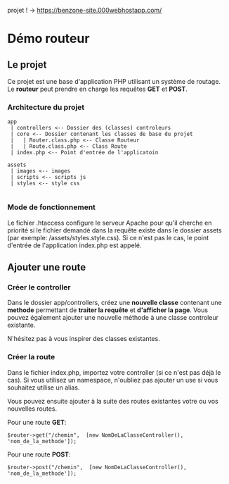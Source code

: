 projet ! -> https://benzone-site.000webhostapp.com/


# Démo routeur

## Le projet

Ce projet est une base d'application PHP utilisant un système de routage. Le **routeur** peut prendre en charge les requêtes **GET** et **POST**.

### Architecture du projet

```
app
 | controllers <-- Dossier des (classes) controleurs
 | core <-- Dossier contenant les classes de base du projet
 |   | Router.class.php <-- Classe Routeur
 |   | Route.class.php <-- Class Route
 | index.php <-- Point d'entrée de l'applicatoin

assets
 | images <-- images
 | scripts <-- scripts js
 | styles <-- style css
 
```

### Mode de fonctionnement

Le fichier .htaccess configure le serveur Apache pour qu'il cherche en priorité si le fichier demandé dans la requête existe dans le dossier assets (par exemple: /assets/styles.style.css). Si ce n'est pas le cas, le point d'entrée de l'application index.php est appelé.


## Ajouter une route

### Créer le controller

Dans le dossier app/controllers, créez une **nouvelle classe** contenant une **methode** permettant de **traiter la requête** et **d'afficher la page**. Vous pouvez également ajouter une nouvelle méthode à une classe controleur existante.

N'hésitez pas à vous inspirer des classes existantes.


### Créer la route

Dans le fichier index.php, importez votre controller (si ce n'est pas déjà le cas). Si vous utilisez un namespace, n'oubliez pas ajouter un use si vous souhaitez utilise un alias.

Vous pouvez ensuite ajouter à la suite des routes existantes votre ou vos nouvelles routes.

Pour une route **GET**:
```
$router->get("/chemin",  [new NomDeLaClasseController(), 'nom_de_la_methode']);
```

Pour une route **POST**:
```
$router->post("/chemin",  [new NomDeLaClasseController(), 'nom_de_la_methode']);
```
